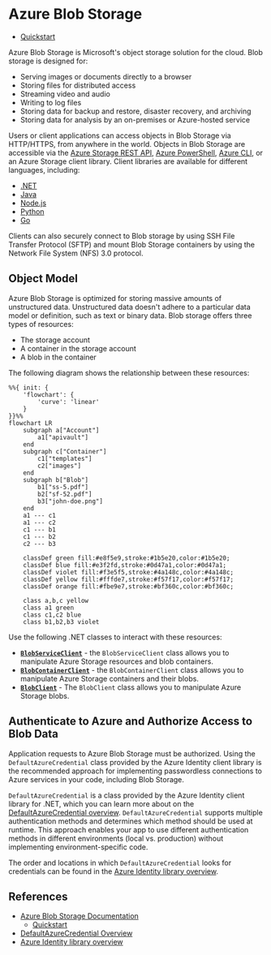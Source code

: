 # Azure Blob Storage

* [Quickstart](./src/quickstart/)

Azure Blob Storage is Microsoft's object storage solution for the cloud. Blob storage is designed for:

* Serving images or documents directly to a browser
* Storing files for distributed access
* Streaming video and audio
* Writing to log files
* Storing data for backup and restore, disaster recovery, and archiving
* Storing data for analysis by an on-premises or Azure-hosted service

Users or client applications can access objects in Blob Storage via HTTP/HTTPS, from anywhere in the world. Objects in Blob Storage are accessible via the [Azure Storage REST API](https://learn.microsoft.com/en-us/rest/api/storageservices/blob-service-rest-api), [Azure PowerShell](https://learn.microsoft.com/en-us/powershell/module/az.storage), [Azure CLI](https://learn.microsoft.com/en-us/cli/azure/storage), or an Azure Storage client library. Client libraries are available for different languages, including:

* [.NET](https://learn.microsoft.com/en-us/dotnet/api/overview/azure/storage)
* [Java](https://learn.microsoft.com/en-us/java/api/overview/azure/storage)
* [Node.js](https://github.com/Azure/azure-sdk-for-js/tree/master/sdk/storage)
* [Python](https://learn.microsoft.com/en-us/azure/storage/blobs/storage-quickstart-blobs-python)
* [Go](https://github.com/Azure/azure-sdk-for-go/tree/main/sdk/storage/azblob)

Clients can also securely connect to Blob storage by using SSH File Transfer Protocol (SFTP) and mount Blob Storage containers by using the Network File System (NFS) 3.0 protocol.

## Object Model

Azure Blob Storage is optimized for storing massive amounts of unstructured data. Unstructured data doesn't adhere to a particular data model or definition, such as text or binary data. Blob storage offers three types of resources:

* The storage account
* A container in the storage account
* A blob in the container

The following diagram shows the relationship between these resources:

```mermaid
%%{ init: {
    'flowchart': {
        'curve': 'linear'
    }
}}%%
flowchart LR
    subgraph a["Account"]
        a1["apivault"]
    end
    subgraph c["Container"]
        c1["templates"]
        c2["images"]
    end
    subgraph b["Blob"]
        b1["ss-5.pdf"]
        b2["sf-52.pdf"]
        b3["john-doe.png"]
    end
    a1 --- c1
    a1 --- c2
    c1 --- b1
    c1 --- b2
    c2 --- b3

    classDef green fill:#e8f5e9,stroke:#1b5e20,color:#1b5e20;
    classDef blue fill:#e3f2fd,stroke:#0d47a1,color:#0d47a1;
    classDef violet fill:#f3e5f5,stroke:#4a148c,color:#4a148c;
    classDef yellow fill:#fffde7,stroke:#f57f17,color:#f57f17;
    classDef orange fill:#fbe9e7,stroke:#bf360c,color:#bf360c;

    class a,b,c yellow
    class a1 green
    class c1,c2 blue
    class b1,b2,b3 violet
```

Use the following .NET classes to interact with these resources:

* [**`BlobServiceClient`**](https://learn.microsoft.com/en-us/dotnet/api/azure.storage.blobs.blobserviceclient) - the `BlobServiceClient` class allows you to manipulate Azure Storage resources and blob containers.
* [**`BlobContainerClient`**](https://learn.microsoft.com/en-us/dotnet/api/azure.storage.blobs.blobcontainerclient) - the `BlobContainerClient` class allows you to manipulate Azure Storage containers and their blobs.
* [**`BlobClient`**](https://learn.microsoft.com/en-us/dotnet/api/azure.storage.blobs.blobclient) - The `BlobClient` class allows you to manipulate Azure Storage blobs.

## Authenticate to Azure and Authorize Access to Blob Data

Application requests to Azure Blob Storage must be authorized. Using the `DefaultAzureCredential` class provided by the Azure Identity client library is the recommended approach for implementing passwordless connections to Azure services in your code, including Blob Storage.

`DefaultAzureCredential` is a class provided by the Azure Identity client library for .NET, which you can learn more about on the [DefaultAzureCredential overview](https://learn.microsoft.com/en-us/dotnet/azure/sdk/authentication#defaultazurecredential). `DefaultAzureCredential` supports multiple authentication methods and determines which method should be used at runtime. This approach enables your app to use different authentication methods in different environments (local vs. production) without implementing environment-specific code.

The order and locations in which `DefaultAzureCredential` looks for credentials can be found in the [Azure Identity library overview](https://learn.microsoft.com/en-us/dotnet/api/overview/azure/identity-readme?view=azure-dotnet#defaultazurecredential).

## References

* [Azure Blob Storage Documentation](https://learn.microsoft.com/en-us/azure/storage/blobs/)
    * [Quickstart](https://learn.microsoft.com/en-us/azure/storage/blobs/storage-quickstart-blobs-dotnet?tabs=net-cli)
* [DefaultAzureCredential Overview](https://learn.microsoft.com/en-us/dotnet/azure/sdk/authentication/?tabs=command-line#defaultazurecredential)
* [Azure Identity library overview](https://learn.microsoft.com/en-us/dotnet/api/overview/azure/identity-readme?view=azure-dotnet#defaultazurecredential)